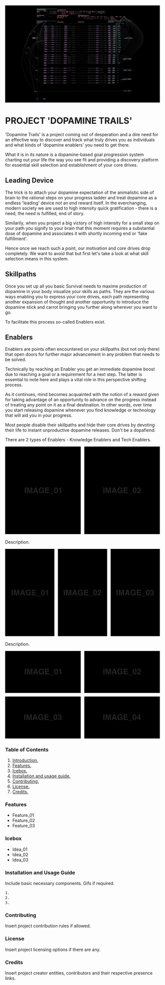 ![Project Banner](/assets/template_visuals/dopaminetrails.png)

<a name="intro"></a>
# PROJECT 'DOPAMINE TRAILS'
'Dopamine Trails' is a project coming out of desperation and a dire need for an effective way to discover and track what truly drives you as individuals and what kinds of 'dopamine enablers' you need to get there. 

What it is in its nature is a dopamine-based goal progression system charting out your life the way you see fit and providing a discovery platform for essential skill selection and establishment of your core drives.

## Leading Device
The trick is to attach your dopamine expectation of the animalistic side of brain to the rational steps on your progress ladder and treat dopamine as a endless 'leading' device not an end reward itself. In the everchanging, modern society we are used to high intensity quick gratification - there is a need, the need is fulfilled, end of story.

Similarily, when you project a big victory of high intensity for a small step on your path you signify to your brain that this moment requires a substantial dose of dopamine and associates it with shortly incoming end or 'fake fulfillment'. 

Hence once we reach such a point, our motivation and core drives drop completely. We want to avoid that but first let's take a look at what skill selection means in this system.

## Skillpaths
Once you set up all you basic Survival needs to maxime production of dopamine in your body visualize your skills as paths. They are the various ways enabling you to express your core drives, each path representing another expansion of thought and another opportunity to introduce the dopamine stick and carrot bringing you further along wherever you want to go. 

To facilitate this process so-called Enablers exist.

## Enablers
Enablers are points often encountered on your skillpaths (but not only there) that open doors for further major advancement in any problem that needs to be solved. 

Technically by reaching an Enabler you get an immediate dopamine boost due to reaching a goal or a requirement for a next step. The latter is essential to note here and plays a vital role in this perspective shifting process.

As it continues, mind becomes acquainted with the notion of a reward given for taking advantage of an opportunity to advance on the progress instead of treating any point on it as a final destination. In other words, over time you start releasing dopamine whenever you find knowledge or technology that will aid you in your progress. 

Most people disable their skillpaths and hide their core drives by devoting their life to instant unproductive dopamine releases. Don't be a dopafiend.

There are 2 types of Enablers - Knowledge Enablers and Tech Enablers.

![GALLERY QUAD](/assets/template_visuals/temp-dual-gallery.png)

Description.

![GALLERY QUAD](/assets/template_visuals/temp-triple-gallery.png)

Description.

![GALLERY QUAD](/assets/template_visuals/temp-quad-gallery.png)

### Table of Contents
1. [Introduction.](#intro)
2. [Features.](#features)
3. [Icebox.](#icebox)
4. [Installation and usage guide.](#install)
5. [Contributing.](#contribute)
6. [License.](#license)
7. [Credits.](#credits)

<a name="features"></a>
### Features
+ Feature_01
+ Feature_02
+ Feature_03

<a name="icebox"></a>
### Icebox
+ Idea_01
+ Idea_02
+ Idea_03

<a name="install"></a>
### Installation and Usage Guide
Include basic necessary components. Gifs if required.
```
1. 
2. 
3. 
```

<a name="contribute"></a>
### Contributing
Insert project contribution rules if allowed.

<a name="license"></a>
### License
Insert project licensing options if there are any.

<a name="credits"></a>
### Credits
Insert project creator entities, contributors and their respective presence links.
